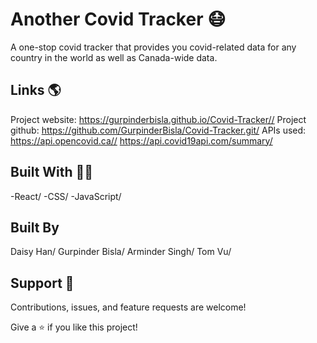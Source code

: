 # Another Covid Tracker 😷

A one-stop covid tracker that provides you covid-related data for any country in the world as well as Canada-wide data. 

## Links 🌎
Project website: https://gurpinderbisla.github.io/Covid-Tracker//
Project github: https://github.com/GurpinderBisla/Covid-Tracker.git/
APIs used: https://api.opencovid.ca//
https://api.covid19api.com/summary/

## Built With 👩‍💻
-React/
-CSS/
-JavaScript/

## Built By
Daisy Han/
Gurpinder Bisla/
Arminder Singh/
Tom Vu/

## Support 🤝 

Contributions, issues, and feature requests are welcome!

Give a ⭐️ if you like this project!
